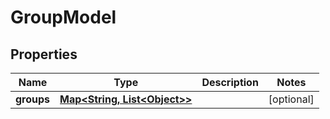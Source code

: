 

# GroupModel

## Properties

Name | Type | Description | Notes
------------ | ------------- | ------------- | -------------
**groups** | [**Map&lt;String, List&lt;Object&gt;&gt;**](List.md) |  |  [optional]



